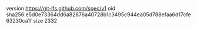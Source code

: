version https://git-lfs.github.com/spec/v1
oid sha256:e5d0e73364dd6a82876a40728b1c3495c944ea05d788efaa6d17cfe63230ca1f
size 2332
